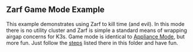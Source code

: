 ## Zarf Game Mode Example

This example demonstrates using Zarf to kill time (and evil).  In this mode there is no utility cluster and Zarf is simple a standard means of wrapping airgap concerns for K3s.  Game mode is identical to [Appliance Mode](../appliance/README.md), but more fun.  Just follow the [steps](../appliacne/README.md#steps-to-use) listed there in this folder and have fun.
